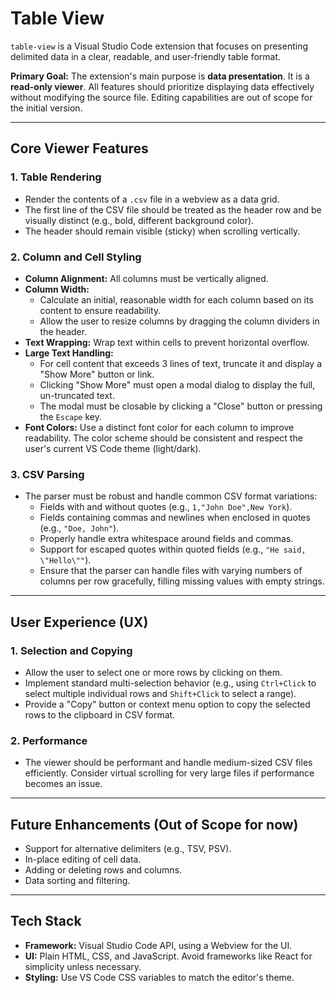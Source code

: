 # Table View

`table-view` is a Visual Studio Code extension that focuses on presenting delimited data in a clear, readable, and user-friendly table format.

**Primary Goal:** The extension's main purpose is **data presentation**. It is a **read-only viewer**. All features should prioritize displaying data effectively without modifying the source file. Editing capabilities are out of scope for the initial version.

---

## Core Viewer Features

### 1. Table Rendering
-   Render the contents of a `.csv` file in a webview as a data grid.
-   The first line of the CSV file should be treated as the header row and be visually distinct (e.g., bold, different background color).
-   The header should remain visible (sticky) when scrolling vertically.

### 2. Column and Cell Styling
-   **Column Alignment:** All columns must be vertically aligned.
-   **Column Width:**
    -   Calculate an initial, reasonable width for each column based on its content to ensure readability.
    -   Allow the user to resize columns by dragging the column dividers in the header.
-   **Text Wrapping:** Wrap text within cells to prevent horizontal overflow.
-   **Large Text Handling:**
    -   For cell content that exceeds 3 lines of text, truncate it and display a "Show More" button or link.
    -   Clicking "Show More" must open a modal dialog to display the full, un-truncated text.
    -   The modal must be closable by clicking a "Close" button or pressing the `Escape` key.
-   **Font Colors:** Use a distinct font color for each column to improve readability. The color scheme should be consistent and respect the user's current VS Code theme (light/dark).

### 3. CSV Parsing
-   The parser must be robust and handle common CSV format variations:
    -   Fields with and without quotes (e.g., `1,"John Doe",New York`).
    -   Fields containing commas and newlines when enclosed in quotes (e.g., `"Doe, John"`).
    -   Properly handle extra whitespace around fields and commas.
    -   Support for escaped quotes within quoted fields (e.g., `"He said, \"Hello\""`).
    -   Ensure that the parser can handle files with varying numbers of columns per row gracefully, filling missing values with empty strings.
---

## User Experience (UX)

### 1. Selection and Copying
-   Allow the user to select one or more rows by clicking on them.
-   Implement standard multi-selection behavior (e.g., using `Ctrl+Click` to select multiple individual rows and `Shift+Click` to select a range).
-   Provide a "Copy" button or context menu option to copy the selected rows to the clipboard in CSV format.

### 2. Performance
-   The viewer should be performant and handle medium-sized CSV files efficiently. Consider virtual scrolling for very large files if performance becomes an issue.

---

## Future Enhancements (Out of Scope for now)
-   Support for alternative delimiters (e.g., TSV, PSV).
-   In-place editing of cell data.
-   Adding or deleting rows and columns.
-   Data sorting and filtering.

---

## Tech Stack
-   **Framework:** Visual Studio Code API, using a Webview for the UI.
-   **UI:** Plain HTML, CSS, and JavaScript. Avoid frameworks like React for simplicity unless necessary.
-   **Styling:** Use VS Code CSS variables to match the editor's theme.